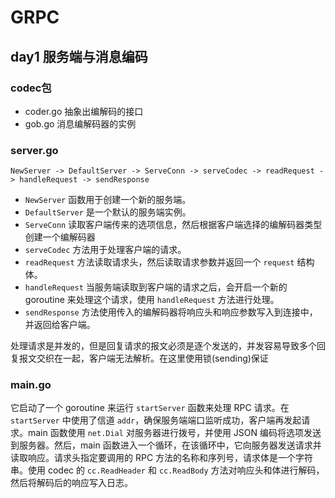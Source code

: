 # GRPC

## day1 服务端与消息编码

### codec包

- coder.go  抽象出编解码的接口
- gob.go 消息编解码器的实例

### server.go

```
NewServer -> DefaultServer -> ServeConn -> serveCodec -> readRequest -> handleRequest -> sendResponse
```

- `NewServer` 函数用于创建一个新的服务端。
- `DefaultServer` 是一个默认的服务端实例。
- `ServeConn` 读取客户端传来的选项信息，然后根据客户端选择的编解码器类型创建一个编解码器
- `serveCodec` 方法用于处理客户端的请求。
- `readRequest` 方法读取请求头，然后读取请求参数并返回一个 `request` 结构体。
- `handleRequest` 当服务端读取到客户端的请求之后，会开启一个新的 goroutine 来处理这个请求，使用 `handleRequest` 方法进行处理。
- `sendResponse` 方法使用传入的编解码器将响应头和响应参数写入到连接中，并返回给客户端。

处理请求是并发的，但是回复请求的报文必须是逐个发送的，并发容易导致多个回复报文交织在一起，客户端无法解析。在这里使用锁(sending)保证

### main.go

它启动了一个 goroutine 来运行 `startServer` 函数来处理 RPC 请求。在 `startServer` 中使用了信道 `addr`，确保服务端端口监听成功，客户端再发起请求。main 函数使用 `net.Dial` 对服务器进行拨号，并使用 JSON 编码将选项发送到服务器。然后，main 函数进入一个循环，在该循环中，它向服务器发送请求并读取响应。请求头指定要调用的 RPC 方法的名称和序列号，请求体是一个字符串。使用 codec 的 `cc.ReadHeader` 和 `cc.ReadBody` 方法对响应头和体进行解码，然后将解码后的响应写入日志。



